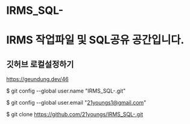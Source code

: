 # IRMS_SQL-
# IRMS 작업파일 및 SQL공유 공간입니다.

## 깃허브 로컬설정하기 
https://geundung.dev/46

$ git config --global user.name "IRMS_SQL-.git"

$ git config --global user.email "21youngs1@gmail.com"

$ git clone https://github.com/21youngs/IRMS_SQL-.git

